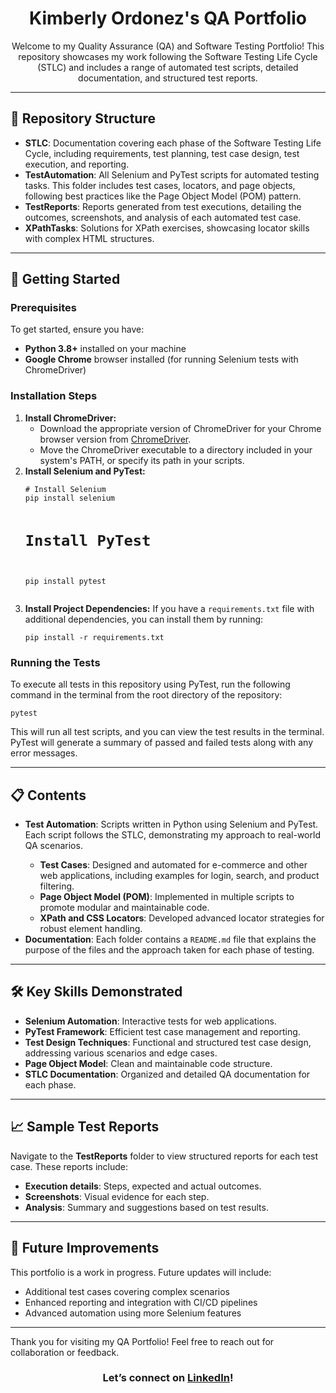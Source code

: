 <h1 align="center">Kimberly Ordonez's QA Portfolio</h1>

<p align="center">
    Welcome to my Quality Assurance (QA) and Software Testing Portfolio! This repository showcases my work following the Software Testing Life Cycle (STLC) and includes a range of automated test scripts, detailed documentation, and structured test reports.
</p>

<hr>

<h2>📂 Repository Structure</h2>

<ul>
    <li><strong>STLC</strong>: Documentation covering each phase of the Software Testing Life Cycle, including requirements, test planning, test case design, test execution, and reporting.</li>
    <li><strong>TestAutomation</strong>: All Selenium and PyTest scripts for automated testing tasks. This folder includes test cases, locators, and page objects, following best practices like the Page Object Model (POM) pattern.</li>
    <li><strong>TestReports</strong>: Reports generated from test executions, detailing the outcomes, screenshots, and analysis of each automated test case.</li>
    <li><strong>XPathTasks</strong>: Solutions for XPath exercises, showcasing locator skills with complex HTML structures.</li>
</ul>

<hr>

<h2>🚀 Getting Started</h2>

<h3>Prerequisites</h3>

<p>To get started, ensure you have:</p>
<ul>
    <li><strong>Python 3.8+</strong> installed on your machine</li>
    <li><strong>Google Chrome</strong> browser installed (for running Selenium tests with ChromeDriver)</li>
</ul>

<h3>Installation Steps</h3>

<ol>
    <li>
        <strong>Install ChromeDriver:</strong>
        <ul>
            <li>Download the appropriate version of ChromeDriver for your Chrome browser version from <a href="https://sites.google.com/chromium.org/driver/">ChromeDriver</a>.</li>
            <li>Move the ChromeDriver executable to a directory included in your system's PATH, or specify its path in your scripts.</li>
        </ul>
    </li>
    <li>
        <strong>Install Selenium and PyTest:</strong>
        <pre><code># Install Selenium
pip install selenium

# Install PyTest
pip install pytest</code></pre>
    </li>
    <li>
        <strong>Install Project Dependencies:</strong> If you have a <code>requirements.txt</code> file with additional dependencies, you can install them by running:
        <pre><code>pip install -r requirements.txt</code></pre>
    </li>
</ol>

<h3>Running the Tests</h3>

<p>To execute all tests in this repository using PyTest, run the following command in the terminal from the root directory of the repository:</p>

<pre><code>pytest</code></pre>

<p>This will run all test scripts, and you can view the test results in the terminal. PyTest will generate a summary of passed and failed tests along with any error messages.</p>

<hr>

<h2>📋 Contents</h2>

<ul>
    <li><strong>Test Automation</strong>: Scripts written in Python using Selenium and PyTest. Each script follows the STLC, demonstrating my approach to real-world QA scenarios.</li>
    <ul>
        <li><strong>Test Cases</strong>: Designed and automated for e-commerce and other web applications, including examples for login, search, and product filtering.</li>
        <li><strong>Page Object Model (POM)</strong>: Implemented in multiple scripts to promote modular and maintainable code.</li>
        <li><strong>XPath and CSS Locators</strong>: Developed advanced locator strategies for robust element handling.</li>
    </ul>
    <li><strong>Documentation</strong>: Each folder contains a <code>README.md</code> file that explains the purpose of the files and the approach taken for each phase of testing.</li>
</ul>

<hr>

<h2>🛠️ Key Skills Demonstrated</h2>

<ul>
    <li><strong>Selenium Automation</strong>: Interactive tests for web applications.</li>
    <li><strong>PyTest Framework</strong>: Efficient test case management and reporting.</li>
    <li><strong>Test Design Techniques</strong>: Functional and structured test case design, addressing various scenarios and edge cases.</li>
    <li><strong>Page Object Model</strong>: Clean and maintainable code structure.</li>
    <li><strong>STLC Documentation</strong>: Organized and detailed QA documentation for each phase.</li>
</ul>

<hr>

<h2>📈 Sample Test Reports</h2>

<p>Navigate to the <strong>TestReports</strong> folder to view structured reports for each test case. These reports include:</p>
<ul>
    <li><strong>Execution details</strong>: Steps, expected and actual outcomes.</li>
    <li><strong>Screenshots</strong>: Visual evidence for each step.</li>
    <li><strong>Analysis</strong>: Summary and suggestions based on test results.</li>
</ul>

<hr>

<h2>🧩 Future Improvements</h2>

<p>This portfolio is a work in progress. Future updates will include:</p>
<ul>
    <li>Additional test cases covering complex scenarios</li>
    <li>Enhanced reporting and integration with CI/CD pipelines</li>
    <li>Advanced automation using more Selenium features</li>
</ul>

<hr>

<p>Thank you for visiting my QA Portfolio! Feel free to reach out for collaboration or feedback.</p>

<h3 align="center">Let’s connect on <a href="https://www.linkedin.com/in/kimberlyordonezc">LinkedIn</a>!</h3>

